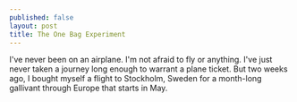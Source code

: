 ```yaml
---
published: false
layout: post
title: The One Bag Experiment
---
```


I've never been on an airplane. I'm not afraid to fly or anything. I've just never taken a journey long enough to warrant a plane ticket. But two weeks ago, I bought myself a flight to Stockholm, Sweden for a month-long gallivant through Europe that starts in May. 
